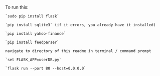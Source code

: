 To run this:
	
	`sudo pip install flask`
	
	`pip install sqlite3` (if it errors, you already have it installed)
	
	`pip install yahoo-finance`
	
	`pip install feedparser`
	
	navigate to directory of this readme in terminal / command prompt
	
	`set FLASK_APP=userDB.py`
	
	`flask run --port 80 --host=0.0.0.0`
